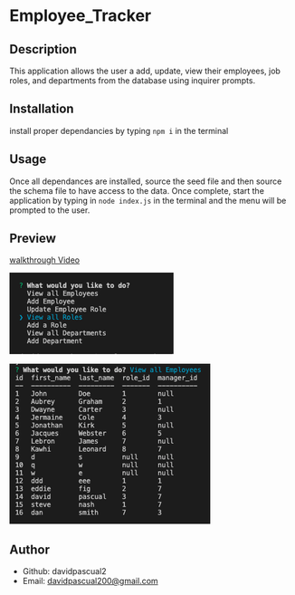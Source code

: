 # Employee_Tracker

## Description
This application allows the user a add, update, view their employees, job roles, and departments from the database using inquirer prompts. 

## Installation
install proper dependancies by typing `npm i` in the terminal

## Usage
Once all dependances are installed, source the seed file and then source the schema file to have access to the data. 
Once complete, start the application by typing in `node index.js` in the terminal and the menu will be prompted to the user.

## Preview
[walkthrough Video](https://www.youtube.com/watch?v=MrFPPB40U6s)

![](./assets/SS-emp-tracker.png)

![](./assets/SS2-emp-tracker.png)

## Author
- Github: davidpascual2
- Email: davidpascual200@gmail.com
